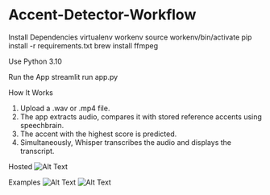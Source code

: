 # Accent-Detector-Workflow

Install Dependencies
virtualenv workenv
source workenv/bin/activate
pip install -r requirements.txt
brew install ffmpeg


Use Python 3.10

Run the App
streamlit run app.py

How It Works
1. Upload a .wav or .mp4 file.
2. The app extracts audio, compares it with stored reference accents using speechbrain.
3. The accent with the highest score is predicted.
4. Simultaneously, Whisper transcribes the audio and displays the transcript.

Hosted
![Alt Text](https://accent-detector-workflow.streamlit.app/)

Examples
![Alt Text](https://github.com/shuvo-dotcom/Accent-Detector-Workflow/blob/main/Screenshot%202025-06-20%20at%209.45.11%E2%80%AFPM.png)
![Alt Text](https://github.com/shuvo-dotcom/Accent-Detector-Workflow/blob/main/Screenshot%202025-06-20%20at%209.45.33%E2%80%AFPM.png)

